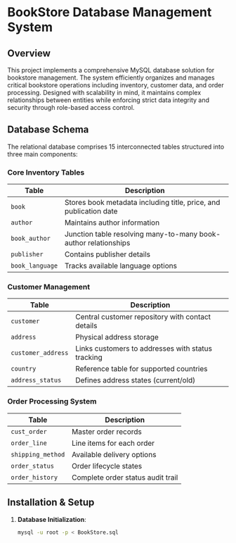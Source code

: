 # BookStore Database Management System

## Overview
This project implements a comprehensive MySQL database solution for bookstore management. The system efficiently organizes and manages critical bookstore operations including inventory, customer data, and order processing. Designed with scalability in mind, it maintains complex relationships between entities while enforcing strict data integrity and security through role-based access control.

## Database Schema
The relational database comprises 15 interconnected tables structured into three main components:

### Core Inventory Tables
| Table | Description |
|-------|-------------|
| `book` | Stores book metadata including title, price, and publication date |
| `author` | Maintains author information |
| `book_author` | Junction table resolving many-to-many book-author relationships |
| `publisher` | Contains publisher details |
| `book_language` | Tracks available language options |

### Customer Management
| Table | Description |
|-------|-------------|
| `customer` | Central customer repository with contact details |
| `address` | Physical address storage |
| `customer_address` | Links customers to addresses with status tracking |
| `country` | Reference table for supported countries |
| `address_status` | Defines address states (current/old) |

### Order Processing System
| Table | Description |
|-------|-------------|
| `cust_order` | Master order records |
| `order_line` | Line items for each order |
| `shipping_method` | Available delivery options |
| `order_status` | Order lifecycle states |
| `order_history` | Complete order status audit trail |

## Installation & Setup
1. **Database Initialization**:
   ```bash
   mysql -u root -p < BookStore.sql